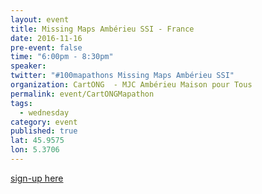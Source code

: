 ```yaml
---
layout: event
title: Missing Maps Ambérieu SSI - France
date: 2016-11-16
pre-event: false
time: "6:00pm - 8:30pm"
speaker: 
twitter: "#100mapathons Missing Maps Ambérieu SSI"
organization: CartONG  - MJC Ambérieu Maison pour Tous
permalink: event/CartONGMapathon
tags: 
  - wednesday
category: event
published: true
lat: 45.9575
lon: 5.3706
---
```


[sign-up here](https://www.eventbrite.fr/e/billets-missing-maps-amberieu-semaine-de-la-solidarite-internationale-28908148049)
